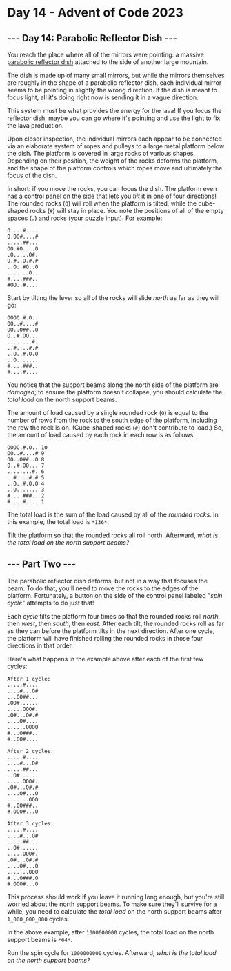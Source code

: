 # Day 14 - Advent of Code 2023

## --- Day 14: Parabolic Reflector Dish ---

You reach the place where all of the mirrors were pointing: a massive [parabolic
reflector dish](https://en.wikipedia.org/wiki/Parabolic_reflector) attached to
the side of another large mountain.

The dish is made up of many small mirrors, but while the mirrors themselves are
roughly in the shape of a parabolic reflector dish, each individual mirror seems
to be pointing in slightly the wrong direction. If the dish is meant to focus
light, all it's doing right now is sending it in a vague direction.

This system must be what provides the energy for the lava! If you focus the
reflector dish, maybe you can go where it's pointing and use the light to fix
the lava production.

Upon closer inspection, the individual mirrors each appear to be connected via
an elaborate system of ropes and pulleys to a large metal platform below the
dish. The platform is covered in large rocks of various shapes. Depending on
their position, the weight of the rocks deforms the platform, and the shape of
the platform controls which ropes move and ultimately the focus of the dish.

In short: if you move the rocks, you can focus the dish. The platform even has a
control panel on the side that lets you *tilt* it in one of four directions! The
rounded rocks (`O`) will roll when the platform is tilted, while the cube-shaped
rocks (`#`) will stay in place. You note the positions of all of the empty
spaces (`.`) and rocks (your puzzle input). For example:

```
O....#....
O.OO#....#
.....##...
OO.#O....O
.O.....O#.
O.#..O.#.#
..O..#O..O
.......O..
#....###..
#OO..#....
```

Start by tilting the lever so all of the rocks will slide *north* as far as they
will go:

```
OOOO.#.O..
OO..#....#
OO..O##..O
O..#.OO...
........#.
..#....#.#
..O..#.O.O
..O.......
#....###..
#....#....
```

You notice that the support beams along the north side of the platform are
*damaged*; to ensure the platform doesn't collapse, you should calculate the
*total load* on the north support beams.

The amount of load caused by a single rounded rock (`O`) is equal to the number
of rows from the rock to the south edge of the platform, including the row the
rock is on. (Cube-shaped rocks (`#`) don't contribute to load.) So, the amount
of load caused by each rock in each row is as follows:

```
OOOO.#.O.. 10
OO..#....# 9
OO..O##..O 8
O..#.OO... 7
........#. 6
..#....#.# 5
..O..#.O.O 4
..O....... 3
#....###.. 2
#....#.... 1
```

The total load is the sum of the load caused by all of the *rounded rocks*. In
this example, the total load is `*136*`.

Tilt the platform so that the rounded rocks all roll north. Afterward, *what is
the total load on the north support beams?*

## --- Part Two ---

The parabolic reflector dish deforms, but not in a way that focuses the beam. To
do that, you'll need to move the rocks to the edges of the platform.
Fortunately, a button on the side of the control panel labeled "*spin cycle*"
attempts to do just that!

Each *cycle* tilts the platform four times so that the rounded rocks roll
*north*, then *west*, then *south*, then *east*. After each tilt, the rounded
rocks roll as far as they can before the platform tilts in the next direction.
After one cycle, the platform will have finished rolling the rounded rocks in
those four directions in that order.

Here's what happens in the example above after each of the first few cycles:

```
After 1 cycle:
.....#....
....#...O#
...OO##...
.OO#......
.....OOO#.
.O#...O#.#
....O#....
......OOOO
#...O###..
#..OO#....

After 2 cycles:
.....#....
....#...O#
.....##...
..O#......
.....OOO#.
.O#...O#.#
....O#...O
.......OOO
#..OO###..
#.OOO#...O

After 3 cycles:
.....#....
....#...O#
.....##...
..O#......
.....OOO#.
.O#...O#.#
....O#...O
.......OOO
#...O###.O
#.OOO#...O
```

This process should work if you leave it running long enough, but you're still
worried about the north support beams. To make sure they'll survive for a while,
you need to calculate the *total load* on the north support beams after
`1_000_000_000` cycles.

In the above example, after `1000000000` cycles, the total load on the north
support beams is `*64*`.

Run the spin cycle for `1000000000` cycles. Afterward, *what is the total load
on the north support beams?*
